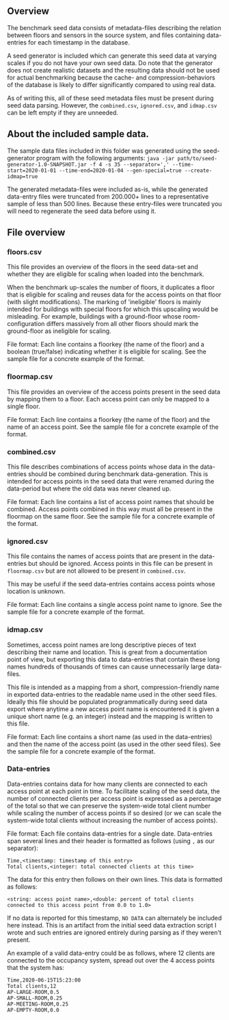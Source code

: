 ## Overview
The benchmark seed data consists of metadata-files describing the relation between floors and sensors in the source system, and files containing data-entries for each timestamp in the database.

A seed generator is included which can generate this seed data at varying scales if you do not have your own seed data. Do note that the generator does not create realistic datasets and the resulting data should not be used for actual benchmarking because the cache- and compression-behaviors of the database is likely to differ significantly compared to using real data.

As of writing this, all of these seed metadata files must be present during seed data parsing. However, the `combined.csv`, `ignored.csv`, and `idmap.csv` can be left empty if they are unneeded.

## About the included sample data.
The sample data files included in this folder was generated using the seed-generator program with the following arguments: 
`java -jar path/to/seed-generator-1.0-SNAPSHOT.jar -f 4 -s 35 --separator=',' --time-start=2020-01-01 --time-end=2020-01-04 --gen-special=true --create-idmap=true`

The generated metadata-files were included as-is, while the generated data-entry files were truncated from 200.000+ lines to a representative sample of less than 500 lines. Because these entry-files were truncated you will need to regenerate the seed data before using it. 

## File overview
### floors.csv
This file provides an overview of the floors in the seed data-set and whether they are eligible for scaling when loaded into the benchmark.

When the benchmark up-scales the number of floors, it duplicates a floor that is eligible for scaling and reuses data for the access points on that floor (with slight modifications). The marking of 'ineligible' floors is mainly intended for buildings with special floors for which this upscaling would be misleading. For example, buildings with a ground-floor whose room-configuration differs massively from all other floors should mark the ground-floor as ineligible for scaling.

File format: Each line contains a floorkey (the name of the floor) and a boolean (true/false) indicating whether it is eligible for scaling. See the sample file for a concrete example of the format.

### floormap.csv
This file provides an overview of the access points present in the seed data by mapping them to a floor. Each access point can only be mapped to a single floor.

File format: Each line contains a floorkey (the name of the floor) and the name of an access point. See the sample file for a concrete example of the format.

### combined.csv
This file describes combinations of access points whose data in the data-entries should be combined during benchmark data-generation. This is intended for access points in the seed data that were renamed during the data-period but where the old data was never cleaned up.

File format: Each line contains a list of access point names that should be combined. Access points combined in this way must all be present in the floormap on the same floor. See the sample file for a concrete example of the format.

### ignored.csv
This file contains the names of access points that are present in the data-entries but should be ignored. Access points in this file can be present in `floormap.csv` but are not allowed to be present in `combined.csv`.

This may be useful if the seed data-entries contains access points whose location is unknown.

File format: Each line contains a single access point name to ignore. See the sample file for a concrete example of the format.

### idmap.csv
Sometimes, access point names are long descriptive pieces of text describing their name and location. This is great from a documentation point of view, but exporting this data to data-entries that contain these long names hundreds of thousands of times can cause unnecessarily large data-files.

This file is intended as a mapping from a short, compression-friendly name in exported data-entries to the readable name used in the other seed files. Ideally this file should be populated programmatically during seed data export where anytime a new access point name is encountered it is given a unique short name (e.g. an integer) instead and the mapping is written to this file.

File format: Each line contains a short name (as used in the data-entries) and then the name of the access point (as used in the other seed files). See the sample file for a concrete example of the format.

### Data-entries
Data-entries contains data for how many clients are connected to each access point at each point in time. To facilitate scaling of the seed data, the number of connected clients per access point is expressed as a percentage of the total so that we can preserve the system-wide total client number while scaling the number of access points if so desired (or we can scale the system-wide total clients without increasing the number of access points).

File format: Each file contains data-entries for a single date. Data-entries span several lines and their header is formatted as follows (using `,` as our separator):
```
Time,<timestamp: timestamp of this entry>
Total clients,<integer: total connected clients at this time>
```
The data for this entry then follows on their own lines. This data is formatted as follows:
```
<string: access point name>,<double: percent of total clients connected to this access point from 0.0 to 1.0>
```
If no data is reported for this timestamp, `NO DATA` can alternately be included here instead. This is an artifact from the initial seed data extraction script I wrote and such entries are ignored entirely during parsing as if they weren't present.

An example of a valid data-entry could be as follows, where 12 clients are connected to the occupancy system, spread out over the 4 access points that the system has:
```
Time,2020-06-15T15:23:00
Total clients,12
AP-LARGE-ROOM,0.5
AP-SMALL-ROOM,0.25
AP-MEETING-ROOM,0.25
AP-EMPTY-ROOM,0.0
```
